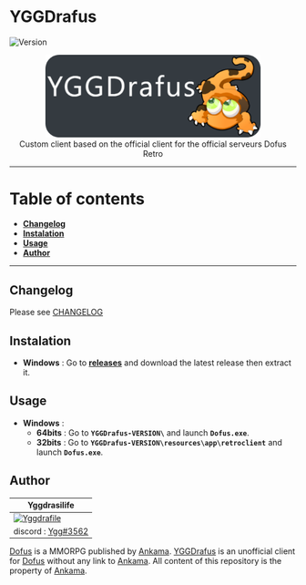 # YGGDrafus
![Version](https://img.shields.io/badge/Version-2.1.6.1-green.svg)

<p align="center"><img src="logo-YGGDrafus.png" width="75%"><br/>Custom client based on the official client for the official serveurs Dofus Retro</p>

---

# Table of contents
- **[Changelog](#changelog)**
- **[Instalation](#instalation)**
- **[Usage](#usage)**
- **[Author](#author)**

---

## Changelog
Please see [CHANGELOG](CHANGELOG.md)


## Instalation
- **Windows** : Go to **[releases](../../releases/latest)** and download the latest release then extract it.


## Usage
- **Windows** :
  - **64bits** : Go to **`YGGDrafus-VERSION\`** and launch **`Dofus.exe`**.
  - **32bits** : Go to **`YGGDrafus-VERSION\resources\app\retroclient`** and launch **`Dofus.exe`**.


 ## Author
| **Yggdrasilife** |
| --- |
| [![Yggdrafile](https://avatars2.githubusercontent.com/u/32265676)](https://github.com/https://github.com/Yggdrasilife) |
|discord : [Ygg#3562](https://discord.gg/ekxeszm) |

[Dofus](https://www.dofus.com) is a MMORPG published by [Ankama](https://www.ankama.com). [YGGDrafus](https://github.com/Yggdrasilife/YGGDrafus) is an unofficial client for [Dofus](https://www.dofus.com) without any link to [Ankama](https://www.ankama.com). All content of this repository is the property of [Ankama](https://www.ankama.com).